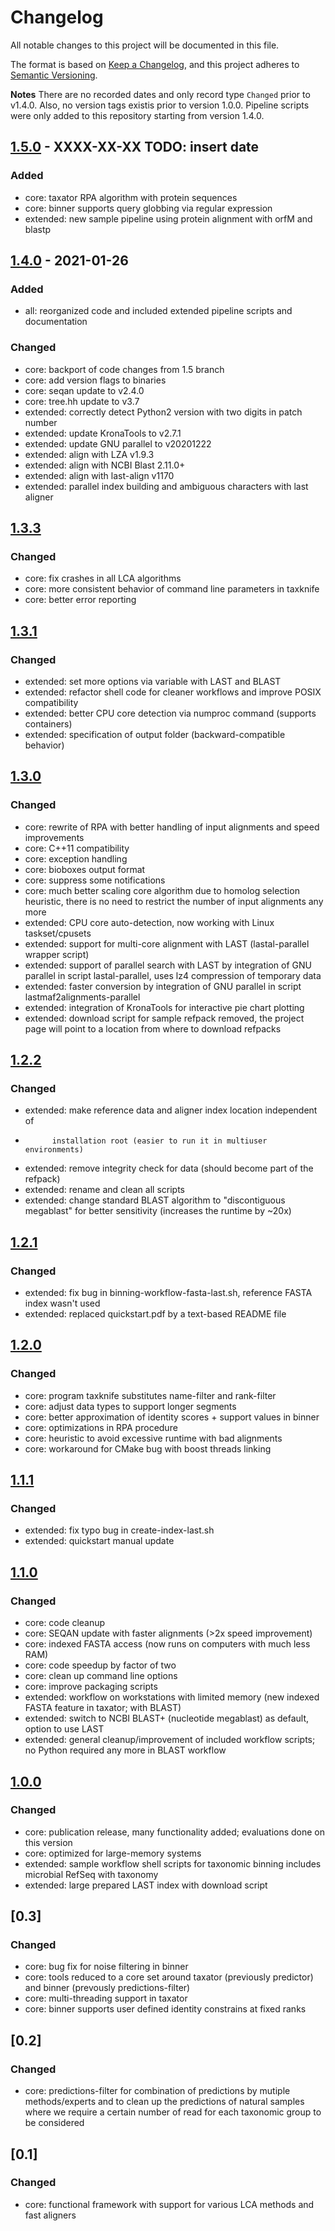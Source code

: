 # Changelog
All notable changes to this project will be documented in this file.

The format is based on [Keep a Changelog](https://keepachangelog.com/en/1.0.0/),
and this project adheres to [Semantic Versioning](https://semver.org/spec/v2.0.0.html).

**Notes**
There are no recorded dates and only record type `Changed` prior to v1.4.0.
Also, no version tags existis prior to version 1.0.0. Pipeline scripts were only
added to this repository starting from version 1.4.0.

## [1.5.0] - XXXX-XX-XX TODO: insert date
### Added
* core: taxator RPA algorithm with protein sequences
* core: binner supports query globbing via regular expression
* extended: new sample pipeline using protein alignment with orfM and blastp

## [1.4.0] - 2021-01-26
### Added
* all: reorganized code and included extended pipeline scripts and documentation

### Changed
* core: backport of code changes from 1.5 branch
* core: add version flags to binaries
* core: seqan update to v2.4.0
* core: tree.hh update to v3.7
* extended: correctly detect Python2 version with two digits in patch number
* extended: update KronaTools to v2.7.1
* extended: update GNU parallel to v20201222
* extended: align with LZA v1.9.3
* extended: align with NCBI Blast 2.11.0+
* extended: align with last-align v1170
* extended: parallel index building and ambiguous characters with last aligner

## [1.3.3]
### Changed
* core: fix crashes in all LCA algorithms
* core: more consistent behavior of command line parameters in taxknife
* core: better error reporting

## [1.3.1]
### Changed
* extended: set more options via variable with LAST and BLAST
* extended: refactor shell code for cleaner workflows and
            improve POSIX compatibility
* extended: better CPU core detection via numproc command (supports containers)
* extended: specification of output folder (backward-compatible behavior)

## [1.3.0]
### Changed
* core: rewrite of RPA with better handling of input alignments and
        speed improvements
* core: C++11 compatibility
* core: exception handling
* core: bioboxes output format
* core: suppress some notifications
* core: much better scaling core algorithm due to homolog selection heuristic,
        there is no need to restrict the number of input alignments any more
* extended: CPU core auto-detection, now working with Linux taskset/cpusets
* extended: support for multi-core alignment with LAST
            (lastal-parallel wrapper script)
* extended: support of parallel search with LAST by integration of GNU parallel
            in script lastal-parallel, uses lz4 compression of temporary data
* extended: faster conversion by integration of GNU parallel in script
            lastmaf2alignments-parallel
* extended: integration of KronaTools for interactive pie chart plotting
* extended: download script for sample refpack removed, the project page will
            point to a location from where to download refpacks

## [1.2.2]
### Changed
* extended: make reference data and aligner index location independent of
*           installation root (easier to run it in multiuser environments)
* extended: remove integrity check for data (should become part of the refpack)
* extended: rename and clean all scripts
* extended: change standard BLAST algorithm to "discontiguous megablast"
            for better sensitivity (increases the runtime by ~20x)

## [1.2.1]
### Changed
* extended: fix bug in binning-workflow-fasta-last.sh, reference FASTA index wasn't used
* extended: replaced quickstart.pdf by a text-based README file

## [1.2.0]
### Changed
* core: program taxknife substitutes name-filter and rank-filter
* core: adjust data types to support longer segments
* core: better approximation of identity scores + support values in binner
* core: optimizations in RPA procedure
* core: heuristic to avoid excessive runtime with bad alignments
* core: workaround for CMake bug with boost threads linking

## [1.1.1]
### Changed
* extended: fix typo bug in create-index-last.sh
* extended: quickstart manual update

## [1.1.0]
### Changed
* core: code cleanup
* core: SEQAN update with faster alignments (>2x speed improvement)
* core: indexed FASTA access (now runs on computers with much less RAM)
* core: code speedup by factor of two
* core: clean up command line options
* core: improve packaging scripts
* extended: workflow on workstations with limited memory
            (new indexed FASTA feature in taxator; with BLAST)
* extended: switch to NCBI BLAST+ (nucleotide megablast) as default,
            option to use LAST
* extended: general cleanup/improvement of included workflow scripts;
            no Python required any more in BLAST workflow

## [1.0.0]
### Changed
* core: publication release, many functionality added;
  evaluations done on this version
* core: optimized for large-memory systems
* extended: sample workflow shell scripts for taxonomic binning
  includes microbial RefSeq with taxonomy
* extended: large prepared LAST index with download script

## [0.3]
### Changed
* core: bug fix for noise filtering in binner
* core: tools reduced to a core set around taxator (previously predictor) and binner
  (prevously predictions-filter)
* core: multi-threading support in taxator
* core: binner supports user defined identity constrains at fixed ranks

## [0.2]
### Changed
* core: predictions-filter for combination of predictions by mutiple methods/experts
  and to clean up the predictions of natural samples where we require a certain
  number of read for each taxonomic group to be considered

## [0.1]
### Changed
* core: functional framework with support for various LCA methods and fast aligners

[Unreleased]: https://github.com/fungs/taxator-tk/compare/v1.5.0...HEAD
[1.5.0]: https://github.com/fungs/taxator-tk/compare/v1.4.0...v1.5.0
[1.4.0]: https://github.com/fungs/taxator-tk/compare/v1.3.3...v1.4.0
[1.3.3]: https://github.com/fungs/taxator-tk/compare/v1.3.2...v1.3.3
[1.3.1]: https://github.com/fungs/taxator-tk/compare/v1.3.1...v1.3.0
[1.3.0]: https://github.com/fungs/taxator-tk/compare/v1.2.2...v1.3.0
[1.2.2]: https://github.com/fungs/taxator-tk/compare/v1.2.1...v1.2.2
[1.2.1]: https://github.com/fungs/taxator-tk/compare/v1.2.0...v1.2.1
[1.2.0]: https://github.com/fungs/taxator-tk/compare/v1.1.1...v1.2.0
[1.1.1]: https://github.com/fungs/taxator-tk/compare/v1.1.0...v1.1.1
[1.1.0]: https://github.com/fungs/taxator-tk/compare/v1.0.0...v1.1.1
[1.0.0]: https://github.com/fungs/taxator-tk/releases/tag/v1.0.0
